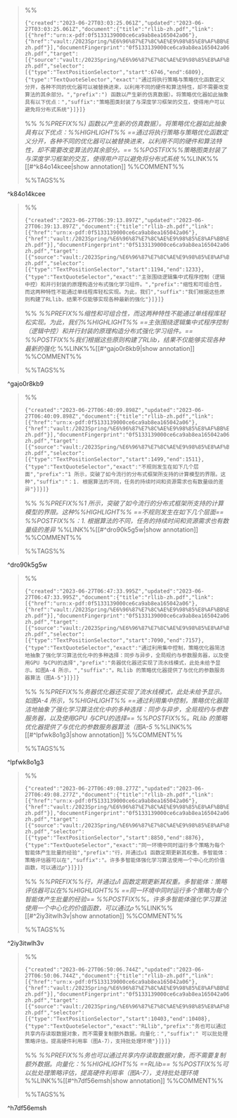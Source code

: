 
>%%
>```annotation-json
>{"created":"2023-06-27T03:03:25.061Z","updated":"2023-06-27T03:03:25.061Z","document":{"title":"rllib-zh.pdf","link":[{"href":"urn:x-pdf:0f5133139000ce6ca9ab8ea165042a06"},{"href":"vault:/2023Spring/%E6%96%87%E7%8C%AE%E9%98%85%E8%AF%BB%E5%86%99%E4%BD%9C/papers/rllib-zh.pdf"}],"documentFingerprint":"0f5133139000ce6ca9ab8ea165042a06"},"uri":"vault:/2023Spring/%E6%96%87%E7%8C%AE%E9%98%85%E8%AF%BB%E5%86%99%E4%BD%9C/papers/rllib-zh.pdf","target":[{"source":"vault:/2023Spring/%E6%96%87%E7%8C%AE%E9%98%85%E8%AF%BB%E5%86%99%E4%BD%9C/papers/rllib-zh.pdf","selector":[{"type":"TextPositionSelector","start":6746,"end":6809},{"type":"TextQuoteSelector","exact":"通过将执行策略与策略优化函数定义分开，各种不同的优化器可以被替换进来，以利用不同的硬件和算法特性，却不需要改变算法的其余部分。","prefix":") 函数以产生新的仿真数据）。将策略优化器如此抽象具有以下优点：","suffix":"策略图类封装了与深度学习框架的交互，使得用户可以避免将分布式系统"}]}]}
>```
>%%
>*%%PREFIX%%) 函数以产生新的仿真数据）。将策略优化器如此抽象具有以下优点：%%HIGHLIGHT%% ==通过将执行策略与策略优化函数定义分开，各种不同的优化器可以被替换进来，以利用不同的硬件和算法特性，却不需要改变算法的其余部分。== %%POSTFIX%%策略图类封装了与深度学习框架的交互，使得用户可以避免将分布式系统*
>%%LINK%%[[#^k84o14kcee|show annotation]]
>%%COMMENT%%
>
>%%TAGS%%
>
^k84o14kcee


>%%
>```annotation-json
>{"created":"2023-06-27T06:39:13.897Z","updated":"2023-06-27T06:39:13.897Z","document":{"title":"rllib-zh.pdf","link":[{"href":"urn:x-pdf:0f5133139000ce6ca9ab8ea165042a06"},{"href":"vault:/2023Spring/%E6%96%87%E7%8C%AE%E9%98%85%E8%AF%BB%E5%86%99%E4%BD%9C/papers/rllib-zh.pdf"}],"documentFingerprint":"0f5133139000ce6ca9ab8ea165042a06"},"uri":"vault:/2023Spring/%E6%96%87%E7%8C%AE%E9%98%85%E8%AF%BB%E5%86%99%E4%BD%9C/papers/rllib-zh.pdf","target":[{"source":"vault:/2023Spring/%E6%96%87%E7%8C%AE%E9%98%85%E8%AF%BB%E5%86%99%E4%BD%9C/papers/rllib-zh.pdf","selector":[{"type":"TextPositionSelector","start":1194,"end":1233},{"type":"TextQuoteSelector","exact":"主张围绕逻辑集中式程序控制（逻辑中控）和并行封装的原理构造分布式强化学习组件。","prefix":"缩性和可组合性，而这两种特性不能通过单线程库轻松实现。为此，我们","suffix":"我们根据这些原则构建了RLlib，结果不仅能够实现各种最新的强化"}]}]}
>```
>%%
>*%%PREFIX%%缩性和可组合性，而这两种特性不能通过单线程库轻松实现。为此，我们%%HIGHLIGHT%% ==主张围绕逻辑集中式程序控制（逻辑中控）和并行封装的原理构造分布式强化学习组件。== %%POSTFIX%%我们根据这些原则构建了RLlib，结果不仅能够实现各种最新的强化*
>%%LINK%%[[#^gajo0r8kb9|show annotation]]
>%%COMMENT%%
>
>%%TAGS%%
>
^gajo0r8kb9


>%%
>```annotation-json
>{"created":"2023-06-27T06:40:09.898Z","updated":"2023-06-27T06:40:09.898Z","document":{"title":"rllib-zh.pdf","link":[{"href":"urn:x-pdf:0f5133139000ce6ca9ab8ea165042a06"},{"href":"vault:/2023Spring/%E6%96%87%E7%8C%AE%E9%98%85%E8%AF%BB%E5%86%99%E4%BD%9C/papers/rllib-zh.pdf"}],"documentFingerprint":"0f5133139000ce6ca9ab8ea165042a06"},"uri":"vault:/2023Spring/%E6%96%87%E7%8C%AE%E9%98%85%E8%AF%BB%E5%86%99%E4%BD%9C/papers/rllib-zh.pdf","target":[{"source":"vault:/2023Spring/%E6%96%87%E7%8C%AE%E9%98%85%E8%AF%BB%E5%86%99%E4%BD%9C/papers/rllib-zh.pdf","selector":[{"type":"TextPositionSelector","start":1499,"end":1511},{"type":"TextQuoteSelector","exact":"不规则发生在如下几个层面","prefix":"1 所示，突破了如今流行的分布式框架所支持的计算模型的界限。这种","suffix":"：1. 根据算法的不同，任务的持续时间和资源需求也有数量级的差异"}]}]}
>```
>%%
>*%%PREFIX%%1 所示，突破了如今流行的分布式框架所支持的计算模型的界限。这种%%HIGHLIGHT%% ==不规则发生在如下几个层面== %%POSTFIX%%：1. 根据算法的不同，任务的持续时间和资源需求也有数量级的差异*
>%%LINK%%[[#^dro90k5g5w|show annotation]]
>%%COMMENT%%
>
>%%TAGS%%
>
^dro90k5g5w


>%%
>```annotation-json
>{"created":"2023-06-27T06:47:33.995Z","updated":"2023-06-27T06:47:33.995Z","document":{"title":"rllib-zh.pdf","link":[{"href":"urn:x-pdf:0f5133139000ce6ca9ab8ea165042a06"},{"href":"vault:/2023Spring/%E6%96%87%E7%8C%AE%E9%98%85%E8%AF%BB%E5%86%99%E4%BD%9C/papers/rllib-zh.pdf"}],"documentFingerprint":"0f5133139000ce6ca9ab8ea165042a06"},"uri":"vault:/2023Spring/%E6%96%87%E7%8C%AE%E9%98%85%E8%AF%BB%E5%86%99%E4%BD%9C/papers/rllib-zh.pdf","target":[{"source":"vault:/2023Spring/%E6%96%87%E7%8C%AE%E9%98%85%E8%AF%BB%E5%86%99%E4%BD%9C/papers/rllib-zh.pdf","selector":[{"type":"TextPositionSelector","start":7090,"end":7157},{"type":"TextQuoteSelector","exact":"通过利用集中控制，策略优化器简洁地抽象了强化学习算法优化中的多种选择：同步与异步，全局规约与参数服务器，以及使用GPU 与CPU的选择","prefix":"务器优化器还实现了流水线模式，此处未给予显示。如图A-4 所示，","suffix":"。RLlib 的策略优化器提供了与优化的参数服务器算法（图A-5"}]}]}
>```
>%%
>*%%PREFIX%%务器优化器还实现了流水线模式，此处未给予显示。如图A-4 所示，%%HIGHLIGHT%% ==通过利用集中控制，策略优化器简洁地抽象了强化学习算法优化中的多种选择：同步与异步，全局规约与参数服务器，以及使用GPU 与CPU的选择== %%POSTFIX%%。RLlib 的策略优化器提供了与优化的参数服务器算法（图A-5*
>%%LINK%%[[#^lpfwk8o1g3|show annotation]]
>%%COMMENT%%
>
>%%TAGS%%
>
^lpfwk8o1g3


>%%
>```annotation-json
>{"created":"2023-06-27T06:49:08.277Z","updated":"2023-06-27T06:49:08.277Z","document":{"title":"rllib-zh.pdf","link":[{"href":"urn:x-pdf:0f5133139000ce6ca9ab8ea165042a06"},{"href":"vault:/2023Spring/%E6%96%87%E7%8C%AE%E9%98%85%E8%AF%BB%E5%86%99%E4%BD%9C/papers/rllib-zh.pdf"}],"documentFingerprint":"0f5133139000ce6ca9ab8ea165042a06"},"uri":"vault:/2023Spring/%E6%96%87%E7%8C%AE%E9%98%85%E8%AF%BB%E5%86%99%E4%BD%9C/papers/rllib-zh.pdf","target":[{"source":"vault:/2023Spring/%E6%96%87%E7%8C%AE%E9%98%85%E8%AF%BB%E5%86%99%E4%BD%9C/papers/rllib-zh.pdf","selector":[{"type":"TextPositionSelector","start":8850,"end":8876},{"type":"TextQuoteSelector","exact":"同一环境中同时运行多个策略为每个智能体产生批量的经验","prefix":"行，并通过𝑢1 函数定期更新其权重。多智能体：策略评估器可以在","suffix":"。许多多智能体强化学习算法使用一个中心化的价值函数，可以通过𝜌"}]}]}
>```
>%%
>*%%PREFIX%%行，并通过𝑢1 函数定期更新其权重。多智能体：策略评估器可以在%%HIGHLIGHT%% ==同一环境中同时运行多个策略为每个智能体产生批量的经验== %%POSTFIX%%。许多多智能体强化学习算法使用一个中心化的价值函数，可以通过𝜌*
>%%LINK%%[[#^2iy3itwlh3v|show annotation]]
>%%COMMENT%%
>
>%%TAGS%%
>
^2iy3itwlh3v


>%%
>```annotation-json
>{"created":"2023-06-27T06:50:06.744Z","updated":"2023-06-27T06:50:06.744Z","document":{"title":"rllib-zh.pdf","link":[{"href":"urn:x-pdf:0f5133139000ce6ca9ab8ea165042a06"},{"href":"vault:/2023Spring/%E6%96%87%E7%8C%AE%E9%98%85%E8%AF%BB%E5%86%99%E4%BD%9C/papers/rllib-zh.pdf"}],"documentFingerprint":"0f5133139000ce6ca9ab8ea165042a06"},"uri":"vault:/2023Spring/%E6%96%87%E7%8C%AE%E9%98%85%E8%AF%BB%E5%86%99%E4%BD%9C/papers/rllib-zh.pdf","target":[{"source":"vault:/2023Spring/%E6%96%87%E7%8C%AE%E9%98%85%E8%AF%BB%E5%86%99%E4%BD%9C/papers/rllib-zh.pdf","selector":[{"type":"TextPositionSelector","start":10403,"end":10408},{"type":"TextQuoteSelector","exact":"RLlib","prefix":"务也可以通过共享内存读取数据对象，而不需要复制额外数据。向量化：","suffix":" 可以批处理策略评估，提高硬件利用率（图A-7），支持批处理环境"}]}]}
>```
>%%
>*%%PREFIX%%务也可以通过共享内存读取数据对象，而不需要复制额外数据。向量化：%%HIGHLIGHT%% ==RLlib== %%POSTFIX%%可以批处理策略评估，提高硬件利用率（图A-7），支持批处理环境*
>%%LINK%%[[#^h7df56emsh|show annotation]]
>%%COMMENT%%
>
>%%TAGS%%
>
^h7df56emsh
